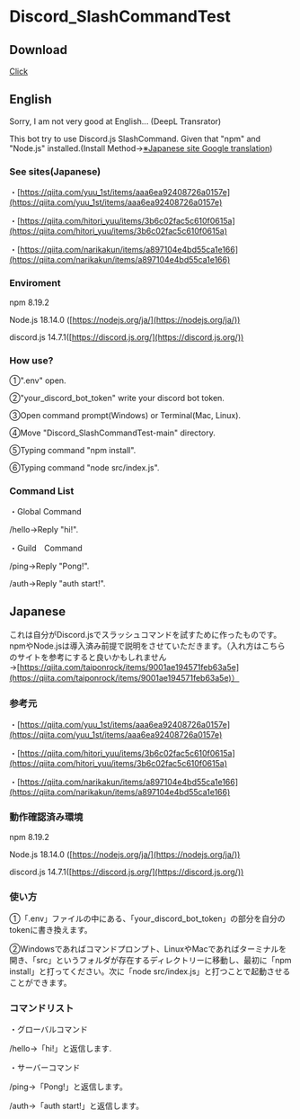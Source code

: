 # Discord_SlashCommandTest
## Download
[Click](https://github.com/Ay2416/Discord_SlashCommandTest/archive/refs/heads/main.zip)
## English
Sorry, I am not very good at English... (DeepL Transrator)

This bot try to use Discord.js SlashCommand.
Given that "npm" and "Node.js" installed.(Install Method→[※Japanese site Google translation](https://qiita-com.translate.goog/taiponrock/items/9001ae194571feb63a5e?_x_tr_sl=ja&_x_tr_tl=en&_x_tr_hl=ja&_x_tr_pto=wapp))

### See sites(Japanese)
・[https://qiita.com/yuu_1st/items/aaa6ea92408726a0157e](https://qiita.com/yuu_1st/items/aaa6ea92408726a0157e)

・[https://qiita.com/hitori_yuu/items/3b6c02fac5c610f0615a](https://qiita.com/hitori_yuu/items/3b6c02fac5c610f0615a)

・[https://qiita.com/narikakun/items/a897104e4bd55ca1e166](https://qiita.com/narikakun/items/a897104e4bd55ca1e166)

### Enviroment
npm 8.19.2

Node.js 18.14.0 ([https://nodejs.org/ja/](https://nodejs.org/ja/))

discord.js 14.7.1([https://discord.js.org/](https://discord.js.org/))

### How use?
①".env" open.

②"your_discord_bot_token" write your discord bot token.

③Open command prompt(Windows) or Terminal(Mac, Linux).

④Move "Discord_SlashCommandTest-main" directory.

⑤Typing command "npm install".

⑥Typing command "node src/index.js".

### Command List
・Global Command

/hello→Reply "hi!".

・Guild　Command

/ping→Reply "Pong!".

/auth→Reply "auth start!".

## Japanese
これは自分がDiscord.jsでスラッシュコマンドを試すために作ったものです。
npmやNode.jsは導入済み前提で説明をさせていただきます。（入れ方はこちらのサイトを参考にすると良いかもしれません→[https://qiita.com/taiponrock/items/9001ae194571feb63a5e](https://qiita.com/taiponrock/items/9001ae194571feb63a5e)）

### 参考元
・[https://qiita.com/yuu_1st/items/aaa6ea92408726a0157e](https://qiita.com/yuu_1st/items/aaa6ea92408726a0157e)

・[https://qiita.com/hitori_yuu/items/3b6c02fac5c610f0615a](https://qiita.com/hitori_yuu/items/3b6c02fac5c610f0615a)

・[https://qiita.com/narikakun/items/a897104e4bd55ca1e166](https://qiita.com/narikakun/items/a897104e4bd55ca1e166)

### 動作確認済み環境
npm 8.19.2

Node.js 18.14.0 ([https://nodejs.org/ja/](https://nodejs.org/ja/))

discord.js 14.7.1([https://discord.js.org/](https://discord.js.org/))

### 使い方
①「.env」ファイルの中にある、「your_discord_bot_token」の部分を自分のtokenに書き換えます。

②Windowsであればコマンドプロンプト、LinuxやMacであればターミナルを開き、「src」というフォルダが存在するディレクトリーに移動し、最初に「npm install」と打ってください。次に「node src/index.js」と打つことで起動させることができます。

### コマンドリスト
・グローバルコマンド

/hello→「hi!」と返信します.

・サーバーコマンド

/ping→「Pong!」と返信します。

/auth→「auth start!」と返信します。

